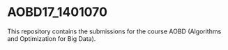 # AOBD17_1401070

This repository contains the submissions for the course AOBD (Algorithms and Optimization for Big Data).
